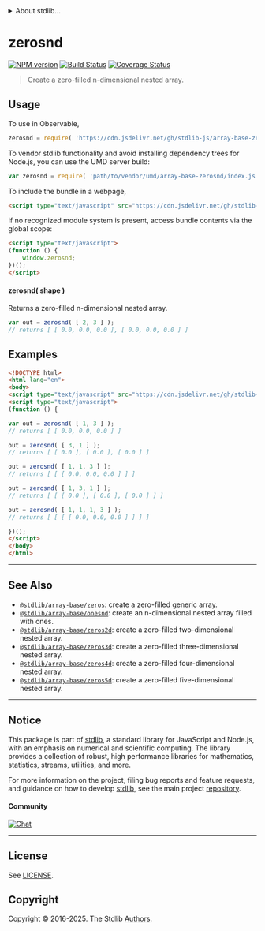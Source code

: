<!--

@license Apache-2.0

Copyright (c) 2023 The Stdlib Authors.

Licensed under the Apache License, Version 2.0 (the "License");
you may not use this file except in compliance with the License.
You may obtain a copy of the License at

   http://www.apache.org/licenses/LICENSE-2.0

Unless required by applicable law or agreed to in writing, software
distributed under the License is distributed on an "AS IS" BASIS,
WITHOUT WARRANTIES OR CONDITIONS OF ANY KIND, either express or implied.
See the License for the specific language governing permissions and
limitations under the License.

-->


<details>
  <summary>
    About stdlib...
  </summary>
  <p>We believe in a future in which the web is a preferred environment for numerical computation. To help realize this future, we've built stdlib. stdlib is a standard library, with an emphasis on numerical and scientific computation, written in JavaScript (and C) for execution in browsers and in Node.js.</p>
  <p>The library is fully decomposable, being architected in such a way that you can swap out and mix and match APIs and functionality to cater to your exact preferences and use cases.</p>
  <p>When you use stdlib, you can be absolutely certain that you are using the most thorough, rigorous, well-written, studied, documented, tested, measured, and high-quality code out there.</p>
  <p>To join us in bringing numerical computing to the web, get started by checking us out on <a href="https://github.com/stdlib-js/stdlib">GitHub</a>, and please consider <a href="https://opencollective.com/stdlib">financially supporting stdlib</a>. We greatly appreciate your continued support!</p>
</details>

# zerosnd

[![NPM version][npm-image]][npm-url] [![Build Status][test-image]][test-url] [![Coverage Status][coverage-image]][coverage-url] <!-- [![dependencies][dependencies-image]][dependencies-url] -->

> Create a zero-filled n-dimensional nested array.

<!-- Section to include introductory text. Make sure to keep an empty line after the intro `section` element and another before the `/section` close. -->

<section class="intro">

</section>

<!-- /.intro -->

<!-- Package usage documentation. -->



<section class="usage">

## Usage

To use in Observable,

```javascript
zerosnd = require( 'https://cdn.jsdelivr.net/gh/stdlib-js/array-base-zerosnd@umd/browser.js' )
```

To vendor stdlib functionality and avoid installing dependency trees for Node.js, you can use the UMD server build:

```javascript
var zerosnd = require( 'path/to/vendor/umd/array-base-zerosnd/index.js' )
```

To include the bundle in a webpage,

```html
<script type="text/javascript" src="https://cdn.jsdelivr.net/gh/stdlib-js/array-base-zerosnd@umd/browser.js"></script>
```

If no recognized module system is present, access bundle contents via the global scope:

```html
<script type="text/javascript">
(function () {
    window.zerosnd;
})();
</script>
```

#### zerosnd( shape )

Returns a zero-filled n-dimensional nested array.

```javascript
var out = zerosnd( [ 2, 3 ] );
// returns [ [ 0.0, 0.0, 0.0 ], [ 0.0, 0.0, 0.0 ] ]
```

</section>

<!-- /.usage -->

<!-- Package usage notes. Make sure to keep an empty line after the `section` element and another before the `/section` close. -->

<section class="notes">

</section>

<!-- /.notes -->

<!-- Package usage examples. -->

<section class="examples">

## Examples

<!-- eslint no-undef: "error" -->

```html
<!DOCTYPE html>
<html lang="en">
<body>
<script type="text/javascript" src="https://cdn.jsdelivr.net/gh/stdlib-js/array-base-zerosnd@umd/browser.js"></script>
<script type="text/javascript">
(function () {

var out = zerosnd( [ 1, 3 ] );
// returns [ [ 0.0, 0.0, 0.0 ] ]

out = zerosnd( [ 3, 1 ] );
// returns [ [ 0.0 ], [ 0.0 ], [ 0.0 ] ]

out = zerosnd( [ 1, 1, 3 ] );
// returns [ [ [ 0.0, 0.0, 0.0 ] ] ]

out = zerosnd( [ 1, 3, 1 ] );
// returns [ [ [ 0.0 ], [ 0.0 ], [ 0.0 ] ] ]

out = zerosnd( [ 1, 1, 1, 3 ] );
// returns [ [ [ [ 0.0, 0.0, 0.0 ] ] ] ]

})();
</script>
</body>
</html>
```

</section>

<!-- /.examples -->

<!-- Section to include cited references. If references are included, add a horizontal rule *before* the section. Make sure to keep an empty line after the `section` element and another before the `/section` close. -->

<section class="references">

</section>

<!-- /.references -->

<!-- Section for related `stdlib` packages. Do not manually edit this section, as it is automatically populated. -->

<section class="related">

* * *

## See Also

-   <span class="package-name">[`@stdlib/array-base/zeros`][@stdlib/array/base/zeros]</span><span class="delimiter">: </span><span class="description">create a zero-filled generic array.</span>
-   <span class="package-name">[`@stdlib/array-base/onesnd`][@stdlib/array/base/onesnd]</span><span class="delimiter">: </span><span class="description">create an n-dimensional nested array filled with ones.</span>
-   <span class="package-name">[`@stdlib/array-base/zeros2d`][@stdlib/array/base/zeros2d]</span><span class="delimiter">: </span><span class="description">create a zero-filled two-dimensional nested array.</span>
-   <span class="package-name">[`@stdlib/array-base/zeros3d`][@stdlib/array/base/zeros3d]</span><span class="delimiter">: </span><span class="description">create a zero-filled three-dimensional nested array.</span>
-   <span class="package-name">[`@stdlib/array-base/zeros4d`][@stdlib/array/base/zeros4d]</span><span class="delimiter">: </span><span class="description">create a zero-filled four-dimensional nested array.</span>
-   <span class="package-name">[`@stdlib/array-base/zeros5d`][@stdlib/array/base/zeros5d]</span><span class="delimiter">: </span><span class="description">create a zero-filled five-dimensional nested array.</span>

</section>

<!-- /.related -->

<!-- Section for all links. Make sure to keep an empty line after the `section` element and another before the `/section` close. -->


<section class="main-repo" >

* * *

## Notice

This package is part of [stdlib][stdlib], a standard library for JavaScript and Node.js, with an emphasis on numerical and scientific computing. The library provides a collection of robust, high performance libraries for mathematics, statistics, streams, utilities, and more.

For more information on the project, filing bug reports and feature requests, and guidance on how to develop [stdlib][stdlib], see the main project [repository][stdlib].

#### Community

[![Chat][chat-image]][chat-url]

---

## License

See [LICENSE][stdlib-license].


## Copyright

Copyright &copy; 2016-2025. The Stdlib [Authors][stdlib-authors].

</section>

<!-- /.stdlib -->

<!-- Section for all links. Make sure to keep an empty line after the `section` element and another before the `/section` close. -->

<section class="links">

[npm-image]: http://img.shields.io/npm/v/@stdlib/array-base-zerosnd.svg
[npm-url]: https://npmjs.org/package/@stdlib/array-base-zerosnd

[test-image]: https://github.com/stdlib-js/array-base-zerosnd/actions/workflows/test.yml/badge.svg?branch=main
[test-url]: https://github.com/stdlib-js/array-base-zerosnd/actions/workflows/test.yml?query=branch:main

[coverage-image]: https://img.shields.io/codecov/c/github/stdlib-js/array-base-zerosnd/main.svg
[coverage-url]: https://codecov.io/github/stdlib-js/array-base-zerosnd?branch=main

<!--

[dependencies-image]: https://img.shields.io/david/stdlib-js/array-base-zerosnd.svg
[dependencies-url]: https://david-dm.org/stdlib-js/array-base-zerosnd/main

-->

[chat-image]: https://img.shields.io/gitter/room/stdlib-js/stdlib.svg
[chat-url]: https://app.gitter.im/#/room/#stdlib-js_stdlib:gitter.im

[stdlib]: https://github.com/stdlib-js/stdlib

[stdlib-authors]: https://github.com/stdlib-js/stdlib/graphs/contributors

[umd]: https://github.com/umdjs/umd
[es-module]: https://developer.mozilla.org/en-US/docs/Web/JavaScript/Guide/Modules

[deno-url]: https://github.com/stdlib-js/array-base-zerosnd/tree/deno
[deno-readme]: https://github.com/stdlib-js/array-base-zerosnd/blob/deno/README.md
[umd-url]: https://github.com/stdlib-js/array-base-zerosnd/tree/umd
[umd-readme]: https://github.com/stdlib-js/array-base-zerosnd/blob/umd/README.md
[esm-url]: https://github.com/stdlib-js/array-base-zerosnd/tree/esm
[esm-readme]: https://github.com/stdlib-js/array-base-zerosnd/blob/esm/README.md
[branches-url]: https://github.com/stdlib-js/array-base-zerosnd/blob/main/branches.md

[stdlib-license]: https://raw.githubusercontent.com/stdlib-js/array-base-zerosnd/main/LICENSE

<!-- <related-links> -->

[@stdlib/array/base/zeros]: https://github.com/stdlib-js/array-base-zeros/tree/umd

[@stdlib/array/base/onesnd]: https://github.com/stdlib-js/array-base-onesnd/tree/umd

[@stdlib/array/base/zeros2d]: https://github.com/stdlib-js/array-base-zeros2d/tree/umd

[@stdlib/array/base/zeros3d]: https://github.com/stdlib-js/array-base-zeros3d/tree/umd

[@stdlib/array/base/zeros4d]: https://github.com/stdlib-js/array-base-zeros4d/tree/umd

[@stdlib/array/base/zeros5d]: https://github.com/stdlib-js/array-base-zeros5d/tree/umd

<!-- </related-links> -->

</section>

<!-- /.links -->
